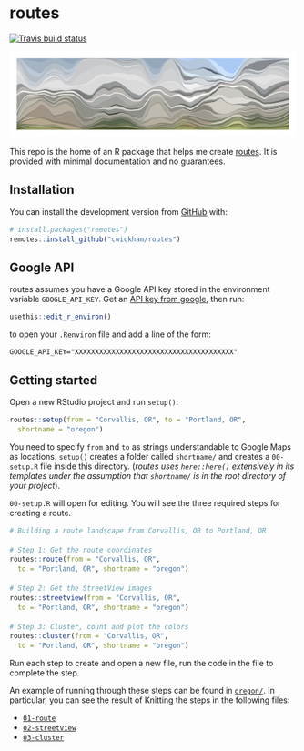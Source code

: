 
<!-- README.md is generated from README.Rmd. Please edit that file -->

# routes

<!-- badges: start -->

[![Travis build
status](https://travis-ci.org/cwickham/routes.svg?branch=master)](https://travis-ci.org/cwickham/routes)
<!-- badges: end -->

![](man/figures/README-oregon_route.jpeg)

This repo is the home of an R package that helps me create
[routes](https://routes.cwick.co.nz). It is provided with minimal
documentation and no guarantees.

## Installation

You can install the development version from
[GitHub](https://github.com/) with:

``` r
# install.packages("remotes")
remotes::install_github("cwickham/routes")
```

## Google API

routes assumes you have a Google API key stored in the environment
variable `GOOGLE_API_KEY`. Get an [API key from
google](https://developers.google.com/maps/documentation/streetview/get-api-key),
then run:

``` r
usethis::edit_r_environ()
```

to open your `.Renviron` file and add a line of the form:

    GOOGLE_API_KEY="XXXXXXXXXXXXXXXXXXXXXXXXXXXXXXXXXXXXXXX"

## Getting started

Open a new RStudio project and run `setup()`:

``` r
routes::setup(from = "Corvallis, OR", to = "Portland, OR",
  shortname = "oregon")
```

You need to specify `from` and `to` as strings understandable to Google
Maps as locations. `setup()` creates a folder called `shortname/` and
creates a `00-setup.R` file inside this directory. (*routes uses
`here::here()` extensively in its templates under the assumption that
`shortname/` is in the root directory of your project*).

`00-setup.R` will open for editing. You will see the three required
steps for creating a route.

``` r
# Building a route landscape from Corvallis, OR to Portland, OR

# Step 1: Get the route coordinates
routes::route(from = "Corvallis, OR",
  to = "Portland, OR", shortname = "oregon")

# Step 2: Get the StreetView images
routes::streetview(from = "Corvallis, OR",
  to = "Portland, OR", shortname = "oregon")

# Step 3: Cluster, count and plot the colors
routes::cluster(from = "Corvallis, OR",
  to = "Portland, OR", shortname = "oregon")
```

Run each step to create and open a new file, run the code in the file to
complete the step.

An example of running through these steps can be found in
[`oregon/`](oregon/). In particular, you can see the result of Knitting
the steps in the following files:

  - [`01-route`](oregon/01-route.md)
  - [`02-streetview`](oregon/02-streetview.md)
  - [`03-cluster`](oregon/03-cluster.md)
